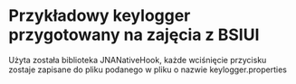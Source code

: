 # Przykładowy keylogger przygotowany na zajęcia z BSIUI
Użyta została biblioteka JNANativeHook, każde wciśnięcie przycisku zostaje zapisane do pliku podanego w pliku o nazwie keylogger.properties
